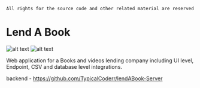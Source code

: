 `All rights for the source code and other related material are reserved`

# Lend A Book

![ alt text ](https://img.shields.io/badge/React-17.0.2-61DAFB?style=for-the-badge&logo=React)
![ alt text ](https://img.shields.io/badge/Redux-7.2.6-764ABC?style=for-the-badge&logo=Redux)

Web application for a Books and videos lending company including UI level, Endpoint, CSV and database level integrations.



backend - https://github.com/TypicalCoderr/lendABook-Server
